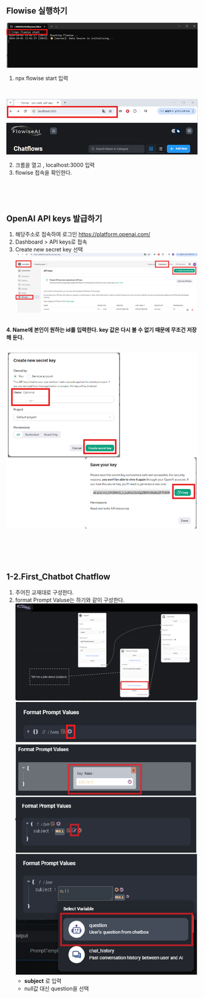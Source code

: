 ## Flowise 실행하기

![1.jpg](../doc/img/01/01_1.png)
1. npx flowise start 입력
<br>

![2.jpg](../doc/img/01/01_2.png)

2. 크롬을 열고 , localhost:3000 입력
3. flowise 접속을 확인한다.


<br><br><br>
## OpenAI API keys 발급하기
1. 해당주소로 접속하여 로그인 https://platform.openai.com/
2. Dashboard > API keys로 접속  
3. Create new secret key 선택
   <br>
![3.jpg](../doc/img/01/01_3.png)  
<br>
<b>4. Name에 본인이 원하는 id를 입력한다. key 값은 다시 볼 수 없기 때문에 무조건 저장해 둔다.</b> <br><br>

![4.jpg](../doc/img/01/01_4.png)  <br>
<br>

<br><br><br>
## 1-2.First_Chatbot Chatflow
1. 주어진 교재대로 구성한다.
2. format Prompt Valuse는 하기와 같이 구성한다.
![5.jpg](../doc/img/01/01_5.png)
![6.jpg](../doc/img/01/01_6.png)
   - <b>subject</b> 로 입력
   - null값 대신 question을 선택